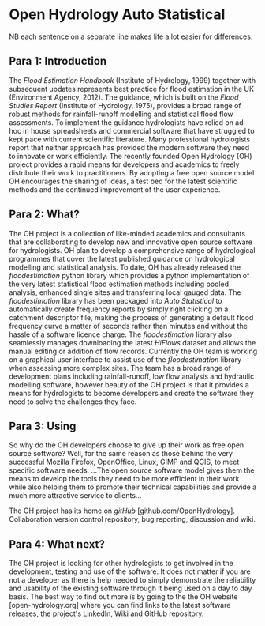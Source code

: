 # Open Hydrology Auto Statistical

NB each sentence on a separate line makes life a lot easier for differences.


## Para 1: Introduction

The *Flood Estimation Handbook* (Institute of Hydrology, 1999) together with subsequent updates represents best practice for flood estimation in the UK (Environment Agency, 2012).
The guidance, which is built on the *Flood Studies Report* (Institute of Hydrology, 1975), provides a broad range of robust methods for rainfall-runoff modelling and statistical flood flow assessments.
To implement the guidance hydrologists have relied on ad-hoc in house spreadsheets and commercial software that have struggled to kept pace with current scientific literature.
Many professional hydrologists report that neither approach has provided the  modern software they need to innovate or work efficiently.
The recently founded Open Hydrology (OH) project provides a rapid means for developers and academics to freely distribute their work to practitioners.
By adopting a free open source model OH encourages the sharing of ideas, a test bed for the latest scientific methods and the continued improvement of the user experience.


## Para 2: What?

The OH project is a collection of like-minded academics and consultants that are collaborating to develop new and innovative open source software for hydrologists.
OH plan to develop a comprehensive range of hydrological programmes that cover the latest published guidance on hydrological modelling and statistical analysis.
To date, OH has already released the *floodestimation* python library which provides a python implementation of the very latest statistical flood estimation methods including pooled analysis, enhanced single sites and transferring local gauged data.
The *floodestimation* library has been packaged into *Auto Statistical* to automatically create frequency reports by simply right clicking on a catchment descriptor file, making the process of generating a default flood frequency curve a matter of seconds rather than minutes and without the hassle of a software licence charge.
The *floodestimation* library also seamlessly manages downloading the latest *HiFlows* dataset and allows the manual editing or addition of flow records.
Currently the OH team is working on a graphical user interface to assist use of the *floodestimation* library when assessing more complex sites.
The team has a broad range of development plans including rainfall-runoff, low flow analysis and hydraulic modelling software, however beauty of the OH project is that it provides a means for hydrologists to become developers and create the software they need to solve the challenges they face.

## Para 3: Using

So why do the OH developers choose to give up their work as free open source software?
Well, for the same reason as those behind the very successful Mozilla Firefox, OpenOffice, Linux, GIMP and QGIS, to meet specific software needs.
...The open source software model gives them the means to develop the tools they need to be more efficient in their work while also helping them to promote their technical capabilities and provide a much more attractive service to clients...
  
The OH project has its home on *gitHub* [github.com/OpenHydrology].
Collaboration version control repository, bug reporting, discussion and wiki.



## Para 4: What next?

The OH project is looking for other hydrologists to get involved in the development, testing and use of the software.
It does not matter if you are not a developer as there is help needed to simply demonstrate the reliability and usability of the existing software through it being used on a day to day basis.
The best way to find out more is by going to the the OH website [open-hydrology.org] where you can find links to the latest software releases, the project's LinkedIn, Wiki and GitHub repository.



